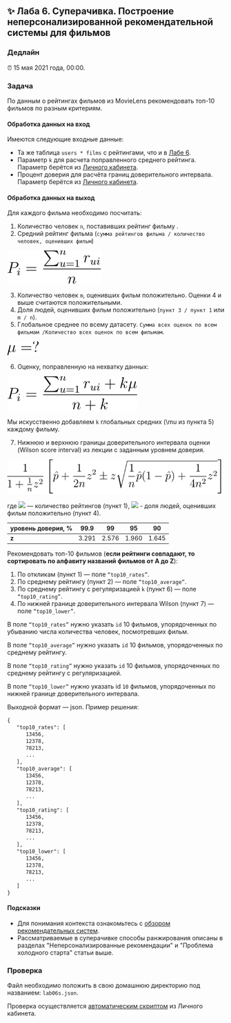 ## ✨ Лаба 6. Суперачивка. Построение неперсонализированной рекомендательной системы для фильмов

### Дедлайн

⏰ 15 мая 2021 года, 00:00.

### Задача

По данным о рейтингах фильмов из MovieLens рекомендовать топ-10 фильмов по разным критериям.

#### Обработка данных на вход

Имеются следующие входные данные:

- Та же таблица `users * films` с рейтингами, что и в [Лабе 6](lab06.md).
- Параметр `k` для расчета поправленного среднего рейтинга. Параметр берётся из [Личного кабинета](http://lk.newprolab.com/lab/laba06s).
- Процент доверия для расчёта границ доверительного интервала. Параметр берётся из [Личного кабинета](http://lk.newprolab.com/lab/laba06s).

#### Обработка данных на выход

Для каждого фильма необходимо посчитать:

1. Количество человек `n`, поставивших рейтинг фильму .
2. Средний рейтинг фильма (`сумма рейтингов фильма / количество человек, оценивших фильм`)

![tex1](images/lab06s_eq1.svg)

3. Количество человек `m`, оценивших фильм положительно. Оценки 4 и выше считаются положительными.
4. Доля людей, оценивших фильм положительно (`пункт 3 / пункт 1` или `m / n`).
5. Глобальное среднее по всему датасету. `Сумма всех оценок по всем фильмам /Количество всех оценок по всем фильмам`.

![tex2](images/lab06s_eq2.svg)

6. Оценку, поправленную на нехватку данных:

![tex3](images/lab06s_eq3.svg)

Мы искусственно добавляем `k` глобальных средних (\mu из пункта 5) каждому фильму.

7. Нижнюю и верхнюю границы доверительного интервала оценки (Wilson score interval) из лекции с заданным уровнем доверия.

![tex4](images/lab06s_eq4.svg)

где <img src="https://render.githubusercontent.com/render/math?math=n"> — количество рейтингов (пункт 1), <img src="https://render.githubusercontent.com/render/math?math=\hat{p}"> - доля людей, оценивших фильм положительно (пункт 4).

| **уровень доверия, %** | 99.9  | 99    | 95    | 90    |
| ---------------------- | ----- | ----- | ----- | ----- |
| **z**                  | 3.291 | 2.576 | 1.960 | 1.645 |

Рекомендовать топ-10 фильмов (**если рейтинги совпадают, то сортировать по алфавиту названий фильмов от A до Z**):

1. По откликам (пункт 1) — поле `“top10_rates”`.
2. По среднему рейтингу (пункт 2) — поле `“top10_average”`.
3. По среднему рейтингу с регуляризацией `k` (пункт 6) — поле `“top10_rating”`.
4. По нижней границе доверительного интервала Wilson (пункт 7) — поле `“top10_lower”`.

В поле `“top10_rates”` нужно указать `id` 10 фильмов, упорядоченных по убыванию числа количества человек, посмотревших фильм.

В поле `“top10_average”` нужно указать `id` 10 фильмов, упорядоченных по среднему рейтингу.

В поле `“top10_rating”` нужно указать `id` 10 фильмов, упорядоченных по среднему рейтингу с регуляризацией.

В поле `“top10_lower”` нужно указать id `10` фильмов, упорядоченных по нижней границе доверительного интервала.

Выходной формат — json. Пример решения:

```
{
   "top10_rates": [
      13456,
      12378,
      78213,
      ...
   ],
   "top10_average": [
      13456,
      12378,
      78213,
      ...
   ],
   "top10_rating": [
      13456,
      12378,
      78213,
      ...
   ],
   "top10_lower": [
      13456,
      12378,
      78213,
      ...
   ]
}
```
#### Подсказки

- Для понимания контекста ознакомьтесь с [обзором рекомендательных систем](https://habr.com/ru/company/lanit/blog/420499/).
- Рассматриваемые в суперачивке способы ранжирования описаны в разделах "Неперсонализированные рекомендации" и "Проблема холодного старта" статьи выше.

### Проверка

Файл необходимо положить в свою домашнюю директорию под названием: `lab06s.json`.

Проверка осуществляется [автоматическим скриптом](http://lk.newprolab.com/lab/laba06s) из Личного кабинета.
